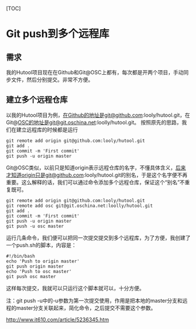 [TOC]

# Git push到多个远程库

## 需求

我的Hutool项目现在在Github和Git@OSC上都有，每次都是开两个项目，手动同步文件，然后分别提交。非常不方便。

## 建立多个远程仓库

以我的Hutool项目为例，在Github的地址是git@github.com:looly/hutool.git，在Git@OSC的地址是git@git.oschina.net:loolly/hutool.git。 
按照原先的思路，我们在建立远程库的时候都是运行

```
git remote add origin git@github.com:looly/hutool.git
git add .
git commit -m 'First commit'
git push -u origin master
```

Git@OSC类似，以前只是知道origin表示远程仓库的名字，不懂具体含义，后来才知道origin只是git@github.com:looly/hutool.git的别名，于是这个名字便不再重要。这么解释的话，我们可以通过命令添加多个远程仓库，保证这个“别名”不重复既可。

```
git remote add origin git@github.com:looly/hutool.git
git remote add osc git@git.oschina.net:loolly/hutool.git
git add .
git commit -m 'First commit'
git push -u origin master
git push -u osc master
```

运行几条命令，我们便可以把同一次提交提交到多个远程库，为了方便，我创建了一个push.sh的脚本，内容是：

```
#!/bin/bash
echo 'Push to origin master'
git push origin master
echo 'Push to osc master'
git push osc master
```

这样每次提交，我就可以只运行这个脚本就可以，十分方便。

注：git push -u中的-u参数为第一次提交使用，作用是把本地的master分支和远程的master分支关联起来，简化命令，之后提交不需要这个参数。



http://www.it610.com/article/5236345.htm